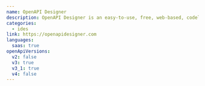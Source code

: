 ```yaml
---
name: OpenAPI Designer
description: OpenAPI Designer is an easy-to-use, free, web-based, codeless description document editor with JSON and YAML outputs.
categories:
  - ides
link: https://openapidesigner.com
languages:
  saas: true
openApiVersions:
  v2: false
  v3: true
  v3_1: true
  v4: false
---
```

